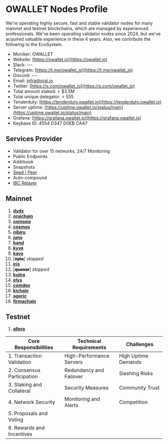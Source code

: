 # OWALLET Nodes Profile

We're operating highly secure, fast and stable validator nodes for many mainnet and testnet blockchains, which are managed by experienced professionals. We've been operating validator nodes since 2024, but we've acquired valuable experience in these 4 years. Also, we contribute the following to the EcoSystem.

- Moniker: OWALLET
- Website: [https://owallet.io](https://owallet.io)
- Slack: ---
- Telegram: [https://t.me/owallet_io](https://t.me/owallet_io)
- Discord: ---
- Email: infra@orai.io
- Twitter: [https://x.com/owallet_io](https://x.com/owallet_io)
- Total amount staked: > $3.5M
- Total unique delegator: > 555
- Tenderduty: [https://tenderduty.owallet.io](https://tenderduty.owallet.io)
- Server uptime: [https://uptime.owallet.io/status/main](https://uptime.owallet.io/status/main)
- Grafana: [https://grafana.owallet.io](https://grafana.owallet.io)
- Keybase ID: 4554 D347 D0EB CAA7

## Services Provider

- Validator for over 15 networks, 24/7 Monitoring
- Public Endpoints
- Addrbook
- Snapshots
- [Seed | Peer](/seeds.md)
- Auto-compound
- [IBC Relayer](https://relayers.smartstake.io/relayer/4554D347D0EBCAA7)

## Mainnet

1. [**dydx**](/mainnet/dydx.md)
2. [**oraichain**](/mainnet/oraichain.md)
3. [**osmosis**](/mainnet/osmosis.md)
4. [**cosmos**](/mainnet/cosmos.md)
5. [**nibiru**](/mainnet/nibiru.md)
6. [**juno**](/mainnet/juno.md)
7. [**band**](/mainnet/band.md)
8. [**kyve**](/mainnet/kyve.md)
9. [**kava**](/mainnet/kava.md)
10. [~~**xpla**~~] *stopped*
11. [**iris**](/mainnet/iris.md)
12. [~~**quasar**~~] *stopped*
13. [**kujira**](/mainnet/kujira.md)
14. [**elys**](/mainnet/elys.md)
15. [**comdex**](mainnet/comdex.md)
16. [**kichain**](mainnet/kichain.md)
17. [**agoric**](mainnet/agoric.md)
18. [**firmachain**](mainnet/firmachain.md)

## Testnet

1. [**allora**](/testnet/allora.md)

| Core Responsibilities      | Technical Requirements   | Challenges          |
|----------------------------|--------------------------|---------------------|
| 1. Transaction Validation  | High-Performance Servers | High Uptime Demands |
| 2. Consensus Participation | Redundancy and Failover  | Slashing Risks      |
| 3. Staking and Collateral  | Security Measures        | Community Trust     |
| 4. Network Security        | Monitoring and Alerts    | Competition         |
| 5. Proposals and Voting    |                          |                     |
| 6. Rewards and Incentives  |                          |                     |
